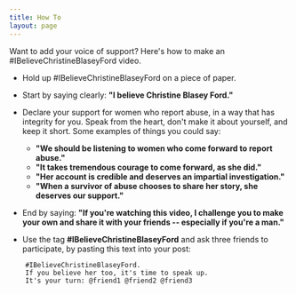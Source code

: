 ```yaml
---
title: How To
layout: page
---
```


Want to add your voice of support? Here's how to make an #IBelieveChristineBlaseyFord video.

* Hold up #IBelieveChristineBlaseyFord on a piece of paper.

* Start by saying clearly: **"I believe Christine Blasey Ford."**

* Declare your support for women who report abuse,
  in a way that has integrity for you.
  Speak from the heart, don't make it about yourself, and keep it short.
  Some examples of things you could say:
    * **"We should be listening to women who come forward to report abuse."**
    * **"It takes tremendous courage to come forward, as she did."**
    * **"Her account is credible and deserves an impartial investigation."**
    * **"When a survivor of abuse chooses to share her story, she deserves our support."**

* End by saying: **"If you're watching this video,
  I challenge you to make your own and
  share it with your friends -- especially if you're a man."**

* Use the tag **#IBelieveChristineBlaseyFord**
  and ask three friends to participate,
  by pasting this text into your post:

```
    #IBelieveChristineBlaseyFord.
    If you believe her too, it's time to speak up.
    It's your turn: @friend1 @friend2 @friend3
```
